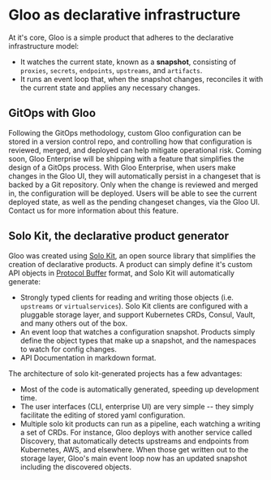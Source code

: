 # Gloo as declarative infrastructure

At it's core, Gloo is a simple product that adheres to the declarative infrastructure model: 
- It watches the current state, known as a **snapshot**, consisting of `proxies`, `secrets`, `endpoints`, `upstreams`, and `artifacts`. 
- It runs an event loop that, when the snapshot changes, reconciles it with the current state and applies any necessary changes. 

## GitOps with Gloo

Following the GitOps methodology, custom Gloo configuration can be stored in a version control repo, 
and controlling how that configuration is reviewed, merged, and deployed can help mitigate operational risk. Coming soon, 
Gloo Enterprise will be shipping with a feature that simplifies the design of a GitOps process. With Gloo Enterprise, when 
users make changes in the Gloo UI, they will automatically persist in a changeset that is backed by a Git repository. 
Only when the change is reviewed and merged in, the configuration will be deployed. Users will be able to see the current 
deployed state, as well as the pending changeset changes, via the Gloo UI. Contact us for more information about this feature. 

## Solo Kit, the declarative product generator

Gloo was created using [Solo Kit](https://github.com/solo-io/solo-kit), an open source library that simplifies the creation of declarative products.
A product can simply define it's custom API objects in [Protocol Buffer](https://developers.google.com/protocol-buffers/) format, 
and Solo Kit will automatically generate:
- Strongly typed clients for reading and writing those objects (i.e. `upstreams` or `virtualservices`). Solo Kit 
 clients are configured with a pluggable storage layer, and support Kubernetes CRDs, Consul, Vault, and many others out of the box. 
- An event loop that watches a configuration snapshot. Products simply define the object types that make up a snapshot, and the namespaces to watch for config changes.
- API Documentation in markdown format. 

The architecture of solo kit-generated projects has a few advantages: 
- Most of the code is automatically generated, speeding up development time.
- The user interfaces (CLI, enterprise UI) are very simple -- they simply facilitate the editing of stored yaml configuration. 
- Multiple solo kit products can run as a pipeline, each watching a writing a set of CRDs. For instance, Gloo deploys 
with another service called Discovery, that automatically detects upstreams and endpoints from Kubernetes, AWS, and elsewhere. When those get
written out to the storage layer, Gloo's main event loop now has an updated snapshot including the discovered objects.